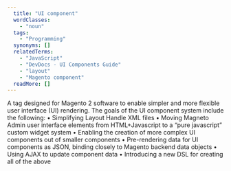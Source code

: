 ```yaml
---
  title: "UI component"
  wordClasses: 
    - "noun"
  tags: 
    - "Programming"
  synonyms: []
  relatedTerms: 
    - "JavaScript"
    - "DevDocs - UI Components Guide"
    - "layout"
    - "Magento component"
  readMore: []
---
```

A tag designed for Magento 2 software to enable simpler and more flexible user interface (UI) rendering.
The goals of the UI component system include the following:
• Simplifying Layout Handle XML files
• Moving Magneto Admin user interface elements from HTML+Javascript to a “pure javascript” custom widget system
• Enabling the creation of more complex UI components out of smaller components
• Pre-rendering data for UI components as JSON, binding closely to Magento backend data objects
• Using AJAX to update component data
• Introducing a new DSL for creating all of the above